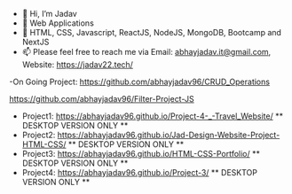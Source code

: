 - 👋 Hi, I’m Jadav
- 👀 Web Applications 
- 🌱 HTML, CSS, Javascript, ReactJS, NodeJS, MongoDB, Bootcamp and NextJS
- 📫 Please feel free to reach me via  Email: abhayjadav.it@gmail.com, Website: https://jadav22.tech/

-On Going Project: https://github.com/abhayjadav96/CRUD_Operations 

https://github.com/abhayjadav96/Filter-Project-JS

- Project1: https://abhayjadav96.github.io/Project-4-_-Travel_Website/  **   DESKTOP VERSION ONLY **
- Project2: https://abhayjadav96.github.io/Jad-Design-Website-Project-HTML-CSS/   **   DESKTOP VERSION ONLY **
- Project3: https://abhayjadav96.github.io/HTML-CSS-Portfolio/   **   DESKTOP VERSION ONLY **
- Project4: https://abhayjadav96.github.io/Project-3/   **   DESKTOP VERSION ONLY **

<!---
abhayjadav96/abhayjadav96 is a ✨ special ✨ repository because its `README.md` (this file) appears on your GitHub profile.
You can click the Preview link to take a look at your changes.
--->
